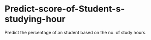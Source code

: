 # Predict-score-of-Student-s-studying-hour
Predict the percentage of an student based on the no. of study hours.
